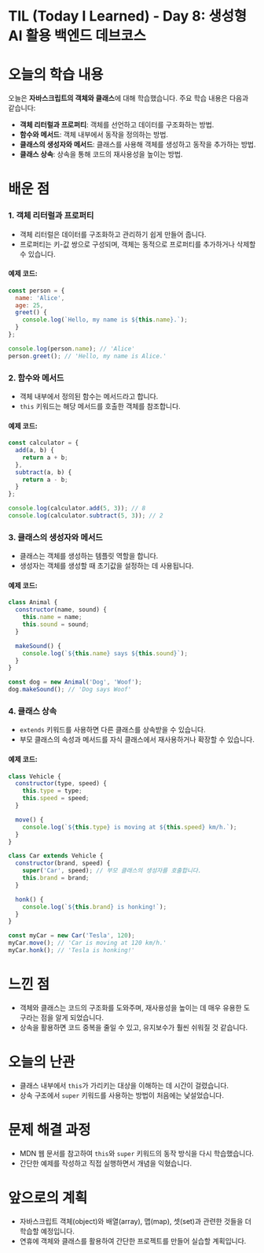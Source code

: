# TIL (Today I Learned) - Day 8: 생성형 AI 활용 백엔드 데브코스

# 오늘의 학습 내용
오늘은 **자바스크립트의 객체와 클래스**에 대해 학습했습니다. 주요 학습 내용은 다음과 같습니다:

- **객체 리터럴과 프로퍼티**: 객체를 선언하고 데이터를 구조화하는 방법.
- **함수와 메서드**: 객체 내부에서 동작을 정의하는 방법.
- **클래스의 생성자와 메서드**: 클래스를 사용해 객체를 생성하고 동작을 추가하는 방법.
- **클래스 상속**: 상속을 통해 코드의 재사용성을 높이는 방법.

# 배운 점

### 1. 객체 리터럴과 프로퍼티
- 객체 리터럴은 데이터를 구조화하고 관리하기 쉽게 만들어 줍니다.
- 프로퍼티는 키-값 쌍으로 구성되며, 객체는 동적으로 프로퍼티를 추가하거나 삭제할 수 있습니다.

#### 예제 코드:
```javascript
const person = {
  name: 'Alice',
  age: 25,
  greet() {
    console.log(`Hello, my name is ${this.name}.`);
  }
};

console.log(person.name); // 'Alice'
person.greet(); // 'Hello, my name is Alice.'
```

### 2. 함수와 메서드
- 객체 내부에서 정의된 함수는 메서드라고 합니다.
- `this` 키워드는 해당 메서드를 호출한 객체를 참조합니다.

#### 예제 코드:
```javascript
const calculator = {
  add(a, b) {
    return a + b;
  },
  subtract(a, b) {
    return a - b;
  }
};

console.log(calculator.add(5, 3)); // 8
console.log(calculator.subtract(5, 3)); // 2
```

### 3. 클래스의 생성자와 메서드
- 클래스는 객체를 생성하는 템플릿 역할을 합니다.
- 생성자는 객체를 생성할 때 초기값을 설정하는 데 사용됩니다.

#### 예제 코드:
```javascript
class Animal {
  constructor(name, sound) {
    this.name = name;
    this.sound = sound;
  }

  makeSound() {
    console.log(`${this.name} says ${this.sound}`);
  }
}

const dog = new Animal('Dog', 'Woof');
dog.makeSound(); // 'Dog says Woof'
```

### 4. 클래스 상속
- `extends` 키워드를 사용하면 다른 클래스를 상속받을 수 있습니다.
- 부모 클래스의 속성과 메서드를 자식 클래스에서 재사용하거나 확장할 수 있습니다.

#### 예제 코드:
```javascript
class Vehicle {
  constructor(type, speed) {
    this.type = type;
    this.speed = speed;
  }

  move() {
    console.log(`${this.type} is moving at ${this.speed} km/h.`);
  }
}

class Car extends Vehicle {
  constructor(brand, speed) {
    super('Car', speed); // 부모 클래스의 생성자를 호출합니다.
    this.brand = brand;
  }

  honk() {
    console.log(`${this.brand} is honking!`);
  }
}

const myCar = new Car('Tesla', 120);
myCar.move(); // 'Car is moving at 120 km/h.'
myCar.honk(); // 'Tesla is honking!'
```

# 느낀 점
- 객체와 클래스는 코드의 구조화를 도와주며, 재사용성을 높이는 데 매우 유용한 도구라는 점을 알게 되었습니다.
- 상속을 활용하면 코드 중복을 줄일 수 있고, 유지보수가 훨씬 쉬워질 것 같습니다.

# 오늘의 난관
- 클래스 내부에서 `this`가 가리키는 대상을 이해하는 데 시간이 걸렸습니다.
- 상속 구조에서 `super` 키워드를 사용하는 방법이 처음에는 낯설었습니다.

# 문제 해결 과정
- MDN 웹 문서를 참고하여 `this`와 `super` 키워드의 동작 방식을 다시 학습했습니다.
- 간단한 예제를 작성하고 직접 실행하면서 개념을 익혔습니다.

# 앞으로의 계획
- 자바스크립트 객체(object)와 배열(array), 맵(map), 셋(set)과 관련한 것들을 더 학습할 예정입니다.
- 연휴에 객체와 클래스를 활용하여 간단한 프로젝트를 만들어 실습할 계획입니다.

